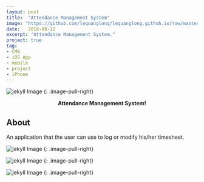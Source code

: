 ```yaml
---
layout: post
title:  "Attendance Management System"
image: "https://github.com/lequanglong/lequanglong.github.io/raw/master/assets/img/tc1.png"
date:   2016-08-12
excerpt: "Attendance Management System."
project: true
tag:
- CMS
- iOS App
- mobile
- project
- iPhone
---
```


![jekyll Image](https://github.com/lequanglong/lequanglong.github.io/raw/master/assets/img/tc1.png)
{: .image-pull-right}

<center><b>Attendance Management System!</b></center>

## About

An application that the user can use to log or modify his/her timesheet.

![jekyll Image](https://github.com/lequanglong/lequanglong.github.io/raw/master/assets/img/tc1.png)
{: .image-pull-right}

![jekyll Image](https://github.com/lequanglong/lequanglong.github.io/raw/master/assets/img/tc2.png)
{: .image-pull-right}

![jekyll Image](https://github.com/lequanglong/lequanglong.github.io/raw/master/assets/img/tc3.png)
{: .image-pull-right}
